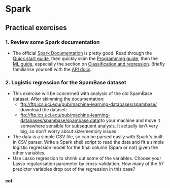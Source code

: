 # Spark

## Practical exercises

### 1. Review some Spark documentation

* The official [Spark Documentation](http://spark.apache.org/docs/2.1.0/) is pretty good. Read through the [Quick start guide](http://spark.apache.org/docs/2.1.0/quick-start.html), then quickly skim the [Programming guide](http://spark.apache.org/docs/2.1.0/programming-guide.html), then the [ML guide](http://spark.apache.org/docs/2.1.0/ml-guide.html), especially the section on [Classification and regression](http://spark.apache.org/docs/2.1.0/ml-classification-regression.html). Briefly familiarise yourself with the [API docs](http://spark.apache.org/docs/2.1.0/api/scala/index.html#org.apache.spark.package).

### 2. Logistic regression for the SpamBase dataset

* This exercise will be concerned with analysis of the old SpamBase dataset. After skimming the documentation:
  * ftp://ftp.ics.uci.edu/pub/machine-learning-databases/spambase/
download the dataset:
  * ftp://ftp.ics.uci.edu/pub/machine-learning-databases/spambase/spambase.data)to your machine and move it somewhere sensible for subsequent analysis. It actually isn't very big, so don't worry about size/memory issues.
* The data is a simple CSV file, so can be parsed easily with Spark's built-in CSV parser. Write a Spark shell script to read the data and fit a simple logistic regression model for the final column (Spam or not) given the other variables.
* Use Lasso regression to shrink out some of the variables. Choose your Lasso regularisation parameter by cross-validation. How many of the 57 predictor variables drop out of the regression in this case?

#### eof
